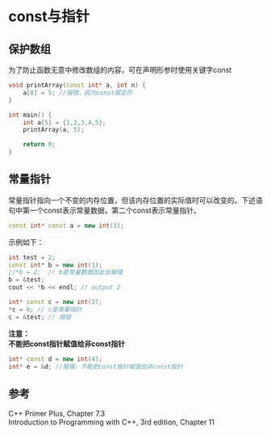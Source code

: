 # const与指针

## 保护数组  

为了防止函数无意中修改数组的内容，可在声明形参时使用关键字const  

```c++
void printArray(const int* a, int n) {
    a[0] = 5; //报错，因为const限定符
}

int main() {
    int a[5] = {1,2,3,4,5};
    printArray(a, 5);

    return 0;
}
```

## 常量指针  

常量指针指向一个不变的内存位置，但该内存位置的实际值时可以改变的。下述语句中第一个const表示常量数据，第二个const表示常量指针。  

```c++
const int* const a = new int(3);  
```

示例如下：  

```c++
int test = 2;
const int* b = new int(1);
//*b = 2;  // b是常量数据因此会报错
b = &test;
cout << *b << endl; // output 2

int* const c = new int(2);
*c = 6; // c是常量指针
c = &test; // 报错
```

**注意：**  
**不能把const指针赋值给非const指针**  

```c++
int* const d = new int(4);
int* e = &d; //报错，不能把const指针赋值给非const指针
```

## 参考  

C++ Primer Plus, Chapter 7.3  
Introduction to Programming with C++, 3rd edition, Chapter 11  
